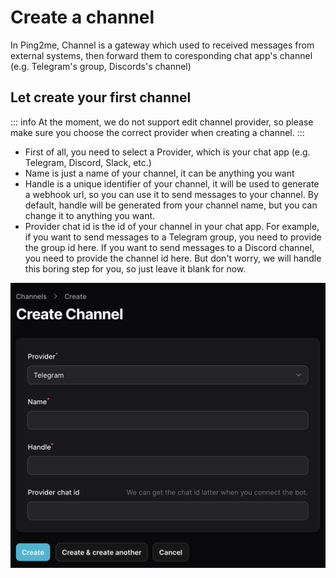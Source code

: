 # Create a channel

In Ping2me, Channel is a gateway which used to received messages from external systems, then forward them to coresponding chat app's channel (e.g. Telegram's group, Discords's channel)

## Let create your first channel

::: info
At the moment, we do not support edit channel provider, so please make sure you choose the correct provider when creating a channel.
:::

- First of all, you need to select a Provider, which is your chat app (e.g. Telegram, Discord, Slack, etc.)
- Name is just a name of your channel, it can be anything you want
- Handle is a unique identifier of your channel, it will be used to generate a webhook url, so you can use it to send messages to your channel. By default, handle will be generated from your channel name, but you can change it to anything you want.
- Provider chat id is the id of your channel in your chat app. For example, if you want to send messages to a Telegram group, you need to provide the group id here. If you want to send messages to a Discord channel, you need to provide the channel id here. But don't worry, we will handle this boring step for you, so just leave it blank for now.

![](2023-12-03-21-36-20.png)
